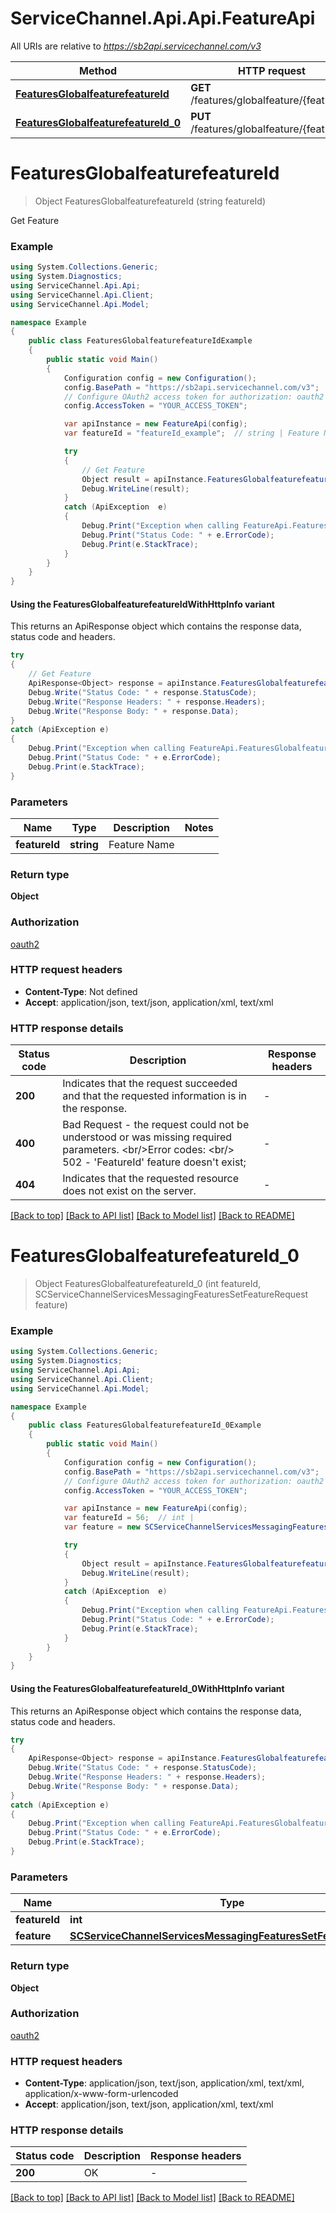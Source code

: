 # ServiceChannel.Api.Api.FeatureApi

All URIs are relative to *https://sb2api.servicechannel.com/v3*

| Method | HTTP request | Description |
|--------|--------------|-------------|
| [**FeaturesGlobalfeaturefeatureId**](FeatureApi.md#featuresglobalfeaturefeatureid) | **GET** /features/globalfeature/{featureId} | Get Feature |
| [**FeaturesGlobalfeaturefeatureId_0**](FeatureApi.md#featuresglobalfeaturefeatureid_0) | **PUT** /features/globalfeature/{featureId} |  |

<a id="featuresglobalfeaturefeatureid"></a>
# **FeaturesGlobalfeaturefeatureId**
> Object FeaturesGlobalfeaturefeatureId (string featureId)

Get Feature

### Example
```csharp
using System.Collections.Generic;
using System.Diagnostics;
using ServiceChannel.Api.Api;
using ServiceChannel.Api.Client;
using ServiceChannel.Api.Model;

namespace Example
{
    public class FeaturesGlobalfeaturefeatureIdExample
    {
        public static void Main()
        {
            Configuration config = new Configuration();
            config.BasePath = "https://sb2api.servicechannel.com/v3";
            // Configure OAuth2 access token for authorization: oauth2
            config.AccessToken = "YOUR_ACCESS_TOKEN";

            var apiInstance = new FeatureApi(config);
            var featureId = "featureId_example";  // string | Feature Name

            try
            {
                // Get Feature
                Object result = apiInstance.FeaturesGlobalfeaturefeatureId(featureId);
                Debug.WriteLine(result);
            }
            catch (ApiException  e)
            {
                Debug.Print("Exception when calling FeatureApi.FeaturesGlobalfeaturefeatureId: " + e.Message);
                Debug.Print("Status Code: " + e.ErrorCode);
                Debug.Print(e.StackTrace);
            }
        }
    }
}
```

#### Using the FeaturesGlobalfeaturefeatureIdWithHttpInfo variant
This returns an ApiResponse object which contains the response data, status code and headers.

```csharp
try
{
    // Get Feature
    ApiResponse<Object> response = apiInstance.FeaturesGlobalfeaturefeatureIdWithHttpInfo(featureId);
    Debug.Write("Status Code: " + response.StatusCode);
    Debug.Write("Response Headers: " + response.Headers);
    Debug.Write("Response Body: " + response.Data);
}
catch (ApiException e)
{
    Debug.Print("Exception when calling FeatureApi.FeaturesGlobalfeaturefeatureIdWithHttpInfo: " + e.Message);
    Debug.Print("Status Code: " + e.ErrorCode);
    Debug.Print(e.StackTrace);
}
```

### Parameters

| Name | Type | Description | Notes |
|------|------|-------------|-------|
| **featureId** | **string** | Feature Name |  |

### Return type

**Object**

### Authorization

[oauth2](../README.md#oauth2)

### HTTP request headers

 - **Content-Type**: Not defined
 - **Accept**: application/json, text/json, application/xml, text/xml


### HTTP response details
| Status code | Description | Response headers |
|-------------|-------------|------------------|
| **200** | Indicates that the request succeeded and that the requested information is in the response. |  -  |
| **400** | Bad Request - the request could not be understood or was missing required parameters.              &lt;br/&gt;Error codes:              &lt;br/&gt; 502 -  &#39;FeatureId&#39; feature doesn&#39;t exist; |  -  |
| **404** | Indicates that the requested resource does not exist on the server. |  -  |

[[Back to top]](#) [[Back to API list]](../README.md#documentation-for-api-endpoints) [[Back to Model list]](../README.md#documentation-for-models) [[Back to README]](../README.md)

<a id="featuresglobalfeaturefeatureid_0"></a>
# **FeaturesGlobalfeaturefeatureId_0**
> Object FeaturesGlobalfeaturefeatureId_0 (int featureId, SCServiceChannelServicesMessagingFeaturesSetFeatureRequest feature)



### Example
```csharp
using System.Collections.Generic;
using System.Diagnostics;
using ServiceChannel.Api.Api;
using ServiceChannel.Api.Client;
using ServiceChannel.Api.Model;

namespace Example
{
    public class FeaturesGlobalfeaturefeatureId_0Example
    {
        public static void Main()
        {
            Configuration config = new Configuration();
            config.BasePath = "https://sb2api.servicechannel.com/v3";
            // Configure OAuth2 access token for authorization: oauth2
            config.AccessToken = "YOUR_ACCESS_TOKEN";

            var apiInstance = new FeatureApi(config);
            var featureId = 56;  // int | 
            var feature = new SCServiceChannelServicesMessagingFeaturesSetFeatureRequest(); // SCServiceChannelServicesMessagingFeaturesSetFeatureRequest | 

            try
            {
                Object result = apiInstance.FeaturesGlobalfeaturefeatureId_0(featureId, feature);
                Debug.WriteLine(result);
            }
            catch (ApiException  e)
            {
                Debug.Print("Exception when calling FeatureApi.FeaturesGlobalfeaturefeatureId_0: " + e.Message);
                Debug.Print("Status Code: " + e.ErrorCode);
                Debug.Print(e.StackTrace);
            }
        }
    }
}
```

#### Using the FeaturesGlobalfeaturefeatureId_0WithHttpInfo variant
This returns an ApiResponse object which contains the response data, status code and headers.

```csharp
try
{
    ApiResponse<Object> response = apiInstance.FeaturesGlobalfeaturefeatureId_0WithHttpInfo(featureId, feature);
    Debug.Write("Status Code: " + response.StatusCode);
    Debug.Write("Response Headers: " + response.Headers);
    Debug.Write("Response Body: " + response.Data);
}
catch (ApiException e)
{
    Debug.Print("Exception when calling FeatureApi.FeaturesGlobalfeaturefeatureId_0WithHttpInfo: " + e.Message);
    Debug.Print("Status Code: " + e.ErrorCode);
    Debug.Print(e.StackTrace);
}
```

### Parameters

| Name | Type | Description | Notes |
|------|------|-------------|-------|
| **featureId** | **int** |  |  |
| **feature** | [**SCServiceChannelServicesMessagingFeaturesSetFeatureRequest**](SCServiceChannelServicesMessagingFeaturesSetFeatureRequest.md) |  |  |

### Return type

**Object**

### Authorization

[oauth2](../README.md#oauth2)

### HTTP request headers

 - **Content-Type**: application/json, text/json, application/xml, text/xml, application/x-www-form-urlencoded
 - **Accept**: application/json, text/json, application/xml, text/xml


### HTTP response details
| Status code | Description | Response headers |
|-------------|-------------|------------------|
| **200** | OK |  -  |

[[Back to top]](#) [[Back to API list]](../README.md#documentation-for-api-endpoints) [[Back to Model list]](../README.md#documentation-for-models) [[Back to README]](../README.md)

